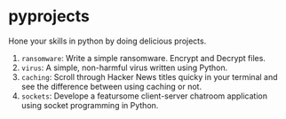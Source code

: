# pyprojects
Hone your skills in python by doing delicious projects.

1. `ransomware`: Write a simple ransomware. Encrypt and Decrypt files.
2. `virus`: A simple, non-harmful virus written using Python.
3. `caching`: Scroll through Hacker News titles quicky in your terminal and see the difference between using caching or not.
4. `sockets`: Develope a featursome client-server chatroom application using socket programming in Python.
